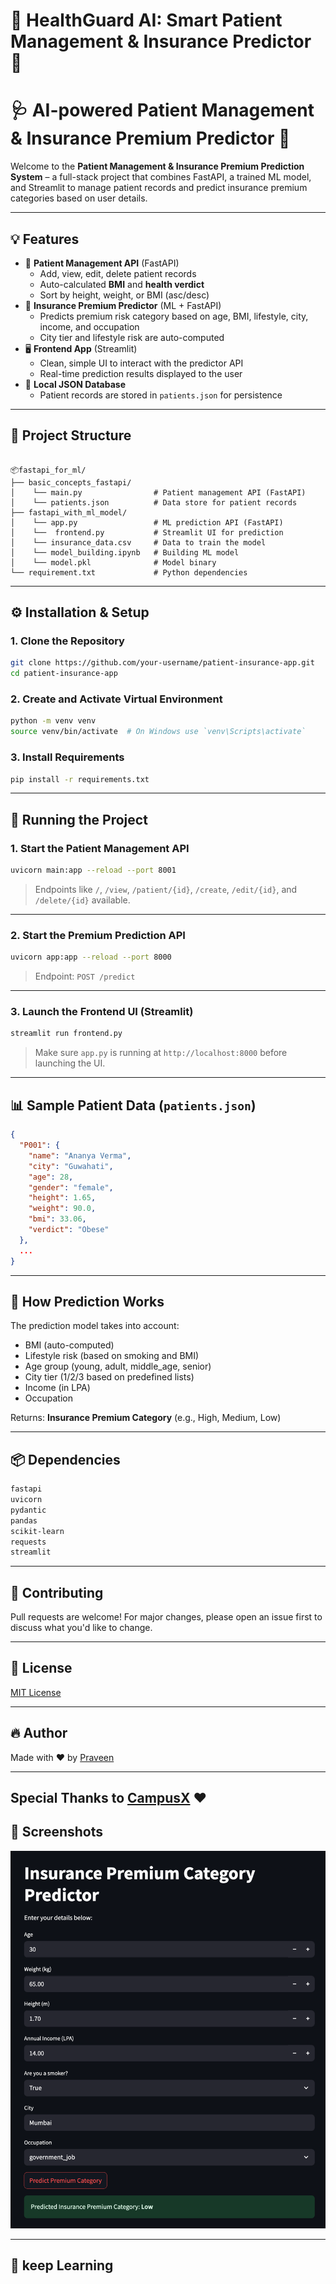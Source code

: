 
# 🏥 HealthGuard AI: Smart Patient Management & Insurance Predictor 🚀



# 🩺 AI-powered Patient Management & Insurance Premium Predictor 🚀

Welcome to the **Patient Management & Insurance Premium Prediction System** – a full-stack project that combines FastAPI, a trained ML model, and Streamlit to manage patient records and predict insurance premium categories based on user details.

---

## 💡 Features

- 🔧 **Patient Management API** (FastAPI)
  - Add, view, edit, delete patient records
  - Auto-calculated **BMI** and **health verdict**
  - Sort by height, weight, or BMI (asc/desc)
- 🤖 **Insurance Premium Predictor** (ML + FastAPI)
  - Predicts premium risk category based on age, BMI, lifestyle, city, income, and occupation
  - City tier and lifestyle risk are auto-computed
- 🖥️ **Frontend App** (Streamlit)
  - Clean, simple UI to interact with the predictor API
  - Real-time prediction results displayed to the user
- 💾 **Local JSON Database**
  - Patient records are stored in `patients.json` for persistence

---

## 📁 Project Structure

```

📦fastapi_for_ml/
├── basic_concepts_fastapi/
│    └── main.py                # Patient management API (FastAPI)
│    └── patients.json          # Data store for patient records
├── fastapi_with_ml_model/
│    └── app.py                 # ML prediction API (FastAPI)
│    └──  frontend.py           # Streamlit UI for prediction
│    └── insurance_data.csv     # Data to train the model
│    └── model_building.ipynb   # Building ML model
│    └── model.pkl              # Model binary
└── requirement.txt             # Python dependencies

```

---

## ⚙️ Installation & Setup

### 1. Clone the Repository

```bash
git clone https://github.com/your-username/patient-insurance-app.git
cd patient-insurance-app
```

### 2. Create and Activate Virtual Environment

```bash
python -m venv venv
source venv/bin/activate  # On Windows use `venv\Scripts\activate`
```

### 3. Install Requirements

```bash
pip install -r requirements.txt
```

---

## 🚀 Running the Project

### 1. Start the Patient Management API

```bash
uvicorn main:app --reload --port 8001
```

> Endpoints like `/`, `/view`, `/patient/{id}`, `/create`, `/edit/{id}`, and `/delete/{id}` available.

---

### 2. Start the Premium Prediction API

```bash
uvicorn app:app --reload --port 8000
```

> Endpoint: `POST /predict`

---

### 3. Launch the Frontend UI (Streamlit)

```bash
streamlit run frontend.py
```

> Make sure `app.py` is running at `http://localhost:8000` before launching the UI.

---

## 📊 Sample Patient Data (`patients.json`)

```json
{
  "P001": {
    "name": "Ananya Verma",
    "city": "Guwahati",
    "age": 28,
    "gender": "female",
    "height": 1.65,
    "weight": 90.0,
    "bmi": 33.06,
    "verdict": "Obese"
  },
  ...
}
```

---

## 🧠 How Prediction Works

The prediction model takes into account:

- BMI (auto-computed)
- Lifestyle risk (based on smoking and BMI)
- Age group (young, adult, middle_age, senior)
- City tier (1/2/3 based on predefined lists)
- Income (in LPA)
- Occupation

Returns: **Insurance Premium Category** (e.g., High, Medium, Low)

---

## 📦 Dependencies

```txt
fastapi
uvicorn
pydantic
pandas
scikit-learn
requests
streamlit
```

---

## 🤝 Contributing

Pull requests are welcome! For major changes, please open an issue first to discuss what you'd like to change.

---

## 📜 License

[MIT License](LICENSE)

---

## 🔥 Author

Made with ❤️ by [Praveen](https://github.com/praveenkumarsrivas)

---

## Special Thanks to [CampusX](https://www.youtube.com/@campusx-official) ❤️

## 📸 Screenshots

![Health Premium Calculator](image.png)

---

## 🚀 keep Learning
